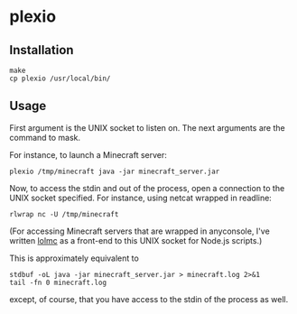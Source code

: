 plexio
======

Installation
------------

    make
    cp plexio /usr/local/bin/

Usage
-----

First argument is the UNIX socket to listen on. The next arguments are the
command to mask.

For instance, to launch a Minecraft server:

    plexio /tmp/minecraft java -jar minecraft_server.jar

Now, to access the stdin and out of the process, open a connection to the UNIX
socket specified. For instance, using netcat wrapped in readline:

    rlwrap nc -U /tmp/minecraft

(For accessing Minecraft servers that are wrapped in anyconsole, I've written
[lolmc](https://github.com/Mortal/lolmc) as a front-end to this UNIX socket for
Node.js scripts.)

This is approximately equivalent to

    stdbuf -oL java -jar minecraft_server.jar > minecraft.log 2>&1
    tail -fn 0 minecraft.log

except, of course, that you have access to the stdin of the process as well.
